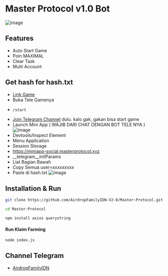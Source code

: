 # Master Protocol v1.0 Bot
![image](https://github.com/user-attachments/assets/4233a156-5bce-4aee-8e90-2cbc8ff00e74)

## Features
- Auto Start Game
- Poin MAXIMAL
- Clear Task
- Multi Account

## Get hash for hash.txt
- [Link Game](https://t.me/master_social_bot/mastersocialapp?startapp=2GRBO)
- Buka Tele Gamenya
- ```sh
  /start
- [Join Telegram Channel](https://t.me/MasterProtocol_News) dulu. kalo gak, gakan bisa start game
- Launch Mini App ( WAJIB DARI CHAT DENGAN BOT TELE NYA )
![image](https://github.com/user-attachments/assets/f898b8d8-b002-425b-a81b-76b25f86e258)
- Devtools/Inspect Element
- Menu Application
- Session Storage
- https://miniapp-social.masterprotocol.xyz
- __telegram__initParams
- Liat Bagian Bawah
- Copy Semua user=xxxxxxxxx
- Paste di hash.txt
![image](https://github.com/user-attachments/assets/f79ac10c-1b88-432f-8bb0-88e496518fed)

  
## Installation & Run
```sh
git clone https://github.com/AirdropFamilyIDN-V2-0/Master-Protocol.git
```
```sh
cd Master-Protocol
```
```sh
npm install axios querystring
```
#### Run Klaim Farming
```sh
node index.js
```
## Channel Telegram
- [AirdropFamilyIDN](https://t.me/AirdropFamilyIDN)
